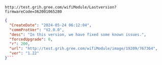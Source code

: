 `http://test.grih.gree.com/wifiModule/Lastversion?firmwareCode=362001065280`

```json
{
  "CreateDate": "2024-05-24 06:12:04",
  "commProtVer": "V2.0.0",
  "desc": "In this version, we have fixed some known issues.",
  "forcedUpgrade": 0,
  "r": 200,
  "url": "http://test.grih.gree.com/wifiModule/image/19209/767364",
  "ver": "1.22"
}```